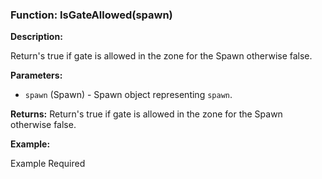 ### Function: IsGateAllowed(spawn)

**Description:**

Return's true if gate is allowed in the zone for the Spawn otherwise false.

**Parameters:**
- `spawn` (Spawn) - Spawn object representing `spawn`.

**Returns:** Return's true if gate is allowed in the zone for the Spawn otherwise false.

**Example:**

Example Required
